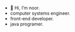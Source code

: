 - 👋 Hi, I’m noor.
-  computer systems engineer.
-  front-end developer.
-  java programer.
 

<!---
Noor-fayiz/Noor-fayiz is a ✨ special ✨ repository because its `README.md` (this file) appears on your GitHub profile.
You can click the Preview link to take a look at your changes.
--->
